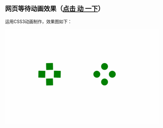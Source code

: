 ## 网页等待动画效果（[点击 动 一下](https://uaustin.github.io/LoadingAnimate/loading.html)）
运用CSS3动画制作，效果图如下：

![alt text](https://github.com/UAustin/LoadingAnimate/blob/gh-pages/ani.gif)
